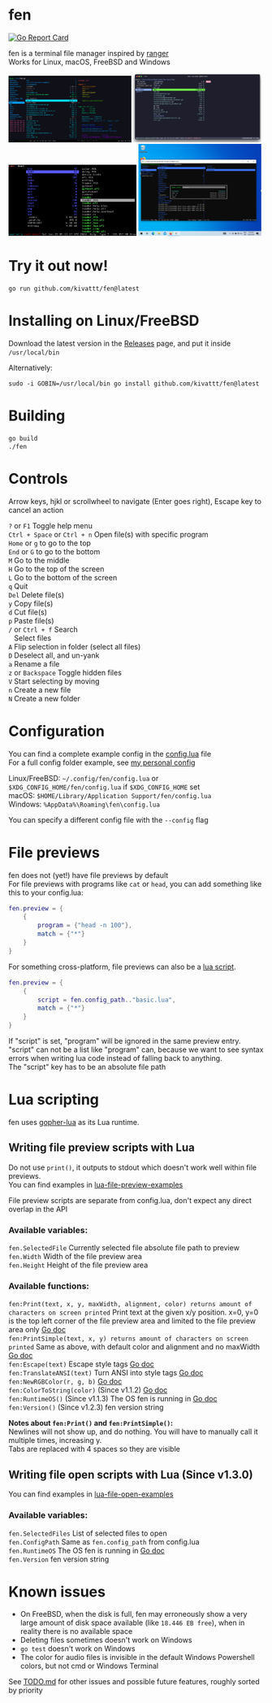 # fen

[![Go Report Card](https://goreportcard.com/badge/github.com/kivattt/fen)](https://goreportcard.com/report/github.com/kivattt/fen)

fen is a terminal file manager inspired by [ranger](https://github.com/ranger/ranger)\
Works for Linux, macOS, FreeBSD and Windows

<p float="left">
<img src="screenshots/linux.png" alt="fen running on Linux, with the file preview script rainbow.lua" width="48%">
<img src="screenshots/macos.png" alt="fen running on macOS, showing the no-write feature" width="50%">
<img src="screenshots/freebsd.png" alt="fen running on FreeBSD, showing the root file system" width="50%">
<img src="screenshots/windows.png" alt="fen running on Windows, showing the open-with modal" width="48%">
</p>

# Try it out now!
```
go run github.com/kivattt/fen@latest
```

# Installing on Linux/FreeBSD
Download the latest version in the [Releases](https://github.com/kivattt/fen/releases) page, and put it inside `/usr/local/bin`

Alternatively:
```
sudo -i GOBIN=/usr/local/bin go install github.com/kivattt/fen@latest
```

# Building
```
go build
./fen
```

# Controls
Arrow keys, hjkl or scrollwheel to navigate (Enter goes right), Escape key to cancel an action

`?` or `F1` Toggle help menu\
`Ctrl + Space` or `Ctrl + n` Open file(s) with specific program\
`Home` or `g` to go to the top\
`End` or `G` to go to the bottom\
`M` Go to the middle\
`H` Go to the top of the screen\
`L` Go to the bottom of the screen\
`q` Quit\
`Del` Delete file(s)\
`y` Copy file(s)\
`d` Cut file(s)\
`p` Paste file(s)\
`/` or `Ctrl + f` Search\
` ` Select files\
`A` Flip selection in folder (select all files)\
`D` Deselect all, and un-yank\
`a` Rename a file\
`z` or `Backspace` Toggle hidden files\
`V` Start selecting by moving\
`n` Create a new file\
`N` Create a new folder

# Configuration
You can find a complete example config in the [config.lua](config.lua) file\
For a full config folder example, see [my personal config](https://github.com/kivattt/dotfiles/tree/main/.config/fen)

Linux/FreeBSD: `~/.config/fen/config.lua` or `$XDG_CONFIG_HOME/fen/config.lua` if `$XDG_CONFIG_HOME` set\
macOS: `$HOME/Library/Application Support/fen/config.lua`\
Windows: `%AppData%\Roaming\fen\config.lua`

You can specify a different config file with the `--config` flag

# File previews
fen does not (yet!) have file previews by default\
For file previews with programs like `cat` or `head`, you can add something like this to your config.lua:
```lua
fen.preview = {
    {
        program = {"head -n 100"},
        match = {"*"}
    }
}
```

For something cross-platform, file previews can also be a [lua script](lua-file-preview-examples/basic.lua).
```lua
fen.preview = {
    {
        script = fen.config_path.."basic.lua",
        match = {"*"}
    }
}
```
If "script" is set, "program" will be ignored in the same preview entry.\
"script" can not be a list like "program" can, because we want to see syntax errors when writing lua code instead of falling back to anything.\
The "script" key has to be an absolute file path

# Lua scripting
fen uses [gopher-lua](https://github.com/yuin/gopher-lua) as its Lua runtime.

## Writing file preview scripts with Lua
Do not use `print()`, it outputs to stdout which doesn't work well within file previews.\
You can find examples in [lua-file-preview-examples](lua-file-preview-examples)

File preview scripts are separate from config.lua, don't expect any direct overlap in the API

### Available variables:
`fen.SelectedFile` Currently selected file absolute file path to preview\
`fen.Width` Width of the file preview area\
`fen.Height` Height of the file preview area

### Available functions:
`fen:Print(text, x, y, maxWidth, alignment, color) returns amount of characters on screen printed` Print text at the given x/y position. x=0, y=0 is the top left corner of the file preview area and limited to the file preview area only [Go doc](https://pkg.go.dev/github.com/rivo/tview#Print)\
`fen:PrintSimple(text, x, y) returns amount of characters on screen printed` Same as above, with default color and alignment and no maxWidth [Go doc](https://pkg.go.dev/github.com/rivo/tview#PrintSimple)\
`fen:Escape(text)` Escape style tags [Go doc](https://pkg.go.dev/github.com/rivo/tview#Escape)\
`fen:TranslateANSI(text)` Turn ANSI into style tags [Go doc](https://pkg.go.dev/github.com/rivo/tview#TranslateANSI)\
`fen:NewRGBColor(r, g, b)` [Go doc](https://pkg.go.dev/github.com/gdamore/tcell/v2#NewRGBColor)\
`fen:ColorToString(color)` (Since v1.1.2) [Go doc](https://pkg.go.dev/github.com/gdamore/tcell/v2#Color.String)\
`fen:RuntimeOS()` (Since v1.1.3) The OS fen is running in [Go doc](https://pkg.go.dev/runtime#pkg-constants)\
`fen:Version()` (Since v1.2.3) fen version string

**Notes about `fen:Print()` and `fen:PrintSimple()`:**\
Newlines will not show up, and do nothing. You will have to manually call it multiple times, increasing y.\
Tabs are replaced with 4 spaces so they are visible

## Writing file open scripts with Lua (Since v1.3.0)
You can find examples in [lua-file-open-examples](lua-file-open-examples)

### Available variables:
`fen.SelectedFiles` List of selected files to open\
`fen.ConfigPath` Same as `fen.config_path` from config.lua\
`fen.RuntimeOS` The OS fen is running in [Go doc](https://pkg.go.dev/runtime#pkg-constants)\
`fen.Version` fen version string

# Known issues
- On FreeBSD, when the disk is full, fen may erroneously show a very large amount of disk space available (like `18.446 EB free`), when in reality there is no available space
- Deleting files sometimes doesn't work on Windows
- `go test` doesn't work on Windows
- The color for audio files is invisible in the default Windows Powershell colors, but not cmd or Windows Terminal

See [TODO.md](TODO.md) for other issues and possible future features, roughly sorted by priority
